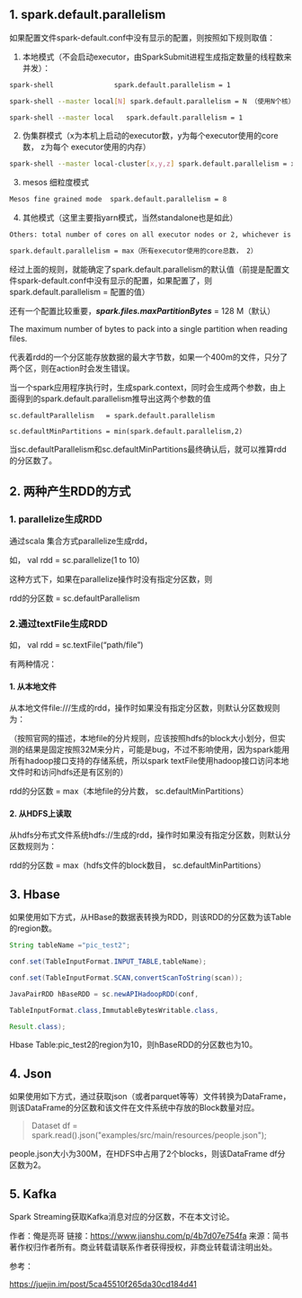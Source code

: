 ## 1. spark.default.parallelism

  如果配置文件spark-default.conf中没有显示的配置，则按照如下规则取值：

1. 本地模式（不会启动executor，由SparkSubmit进程生成指定数量的线程数来并发）：

```bash
spark-shell               spark.default.parallelism = 1

spark-shell --master local[N] spark.default.parallelism = N （使用N个核）

spark-shell --master local   spark.default.parallelism = 1
```

2. 伪集群模式（x为本机上启动的executor数，y为每个executor使用的core数， z为每个 executor使用的内存）

```bash
spark-shell --master local-cluster[x,y,z] spark.default.parallelism = x * y
```

3. mesos 细粒度模式
```bash
Mesos fine grained mode  spark.default.parallelism = 8
```

4. 其他模式（这里主要指yarn模式，当然standalone也是如此）
```bash
Others: total number of cores on all executor nodes or 2, whichever is larger

spark.default.parallelism = max（所有executor使用的core总数， 2）
```
经过上面的规则，就能确定了spark.default.parallelism的默认值（前提是配置文件spark-default.conf中没有显示的配置，如果配置了，则spark.default.parallelism = 配置的值）



还有一个配置比较重要，***spark.files.maxPartitionBytes*** = 128 M（默认）

The maximum number of bytes to pack into a single partition when reading files.

代表着rdd的一个分区能存放数据的最大字节数，如果一个400m的文件，只分了两个区，则在action时会发生错误。



当一个spark应用程序执行时，生成spark.context，同时会生成两个参数，由上面得到的spark.default.parallelism推导出这两个参数的值

``` properties
sc.defaultParallelism   = spark.default.parallelism

sc.defaultMinPartitions = min(spark.default.parallelism,2)
```

当sc.defaultParallelism和sc.defaultMinPartitions最终确认后，就可以推算rdd的分区数了。



## 2. 两种产生RDD的方式

### 1. parallelize生成RDD

通过scala 集合方式parallelize生成rdd，

如， val rdd = sc.parallelize(1 to 10)

这种方式下，如果在parallelize操作时没有指定分区数，则

rdd的分区数 = sc.defaultParallelism

### 2.通过textFile生成RDD

如， val rdd = sc.textFile(“path/file”)

有两种情况：

####  1. 从本地文件

从本地文件file:///生成的rdd，操作时如果没有指定分区数，则默认分区数规则为：

（按照官网的描述，本地file的分片规则，应该按照hdfs的block大小划分，但实测的结果是固定按照32M来分片，可能是bug，不过不影响使用，因为spark能用所有hadoop接口支持的存储系统，所以spark textFile使用hadoop接口访问本地文件时和访问hdfs还是有区别的）

rdd的分区数 = max（本地file的分片数， sc.defaultMinPartitions）

#### 2. 从HDFS上读取

从hdfs分布式文件系统hdfs://生成的rdd，操作时如果没有指定分区数，则默认分区数规则为：

rdd的分区数 = max（hdfs文件的block数目， sc.defaultMinPartitions）



## 3. Hbase

如果使用如下方式，从HBase的数据表转换为RDD，则该RDD的分区数为该Table的region数。

```java
String tableName ="pic_test2";

conf.set(TableInputFormat.INPUT_TABLE,tableName);

conf.set(TableInputFormat.SCAN,convertScanToString(scan));

JavaPairRDD hBaseRDD = sc.newAPIHadoopRDD(conf,

TableInputFormat.class,ImmutableBytesWritable.class,

Result.class);
```

Hbase Table:pic_test2的region为10，则hBaseRDD的分区数也为10。



## 4. Json

如果使用如下方式，通过获取json（或者parquet等等）文件转换为DataFrame，则该DataFrame的分区数和该文件在文件系统中存放的Block数量对应。

> Dataset<Row> df = spark.read().json("examples/src/main/resources/people.json");

people.json大小为300M，在HDFS中占用了2个blocks，则该DataFrame df分区数为2。



## 5. Kafka

Spark Streaming获取Kafka消息对应的分区数，不在本文讨论。



作者：俺是亮哥
链接：https://www.jianshu.com/p/4b7d07e754fa
来源：简书
著作权归作者所有。商业转载请联系作者获得授权，非商业转载请注明出处。

参考：

https://juejin.im/post/5ca45510f265da30cd184d41